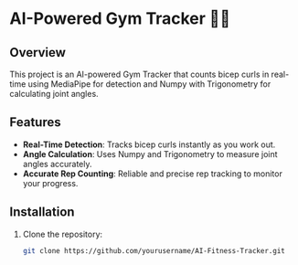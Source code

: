# AI-Powered Gym Tracker 🏋️‍♂️

## Overview
This project is an AI-powered Gym Tracker that counts bicep curls in real-time using MediaPipe for detection and Numpy with Trigonometry for calculating joint angles. 

## Features
- **Real-Time Detection**: Tracks bicep curls instantly as you work out.
- **Angle Calculation**: Uses Numpy and Trigonometry to measure joint angles accurately.
- **Accurate Rep Counting**: Reliable and precise rep tracking to monitor your progress.

## Installation
1. Clone the repository:
   ```bash
   git clone https://github.com/yourusername/AI-Fitness-Tracker.git
